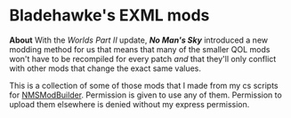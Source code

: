 # Bladehawke's EXML mods

**About**
With the *Worlds Part II* update, ***No Man's Sky*** introduced a new modding method for us that means that many of the smaller QOL mods won't have to be recompiled for every patch *and* that they'll only conflict with other mods that change the exact same values.

This is a collection of some of those mods that I made from my cs scripts for [NMSModBuilder](https://github.com/cmkushnir/NMSModBuilder). Permission is given to use any of them. Permission to upload them elsewhere is denied without my express permission.

